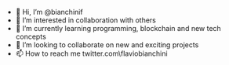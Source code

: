 - 👋 Hi, I’m @bianchinif
- 👀 I’m interested in collaboration with others
- 🌱 I’m currently learning programming, blockchain and new tech concepts
- 💞️ I’m looking to collaborate on new and exciting projects
- 📫 How to reach me twitter.com\flaviobianchini

<!---
bianchinif/bianchinif is a ✨ special ✨ repository because its `README.md` (this file) appears on your GitHub profile.
You can click the Preview link to take a look at your changes.
--->
